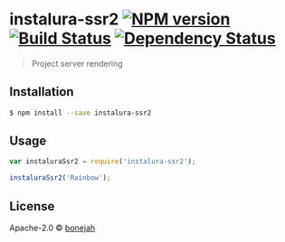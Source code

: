 # instalura-ssr2 [![NPM version][npm-image]][npm-url] [![Build Status][travis-image]][travis-url] [![Dependency Status][daviddm-image]][daviddm-url]
> Project server rendering

## Installation

```sh
$ npm install --save instalura-ssr2
```

## Usage

```js
var instaluraSsr2 = require('instalura-ssr2');

instaluraSsr2('Rainbow');
```
## License

Apache-2.0 © [bonejah]()


[npm-image]: https://badge.fury.io/js/instalura-ssr2.svg
[npm-url]: https://npmjs.org/package/instalura-ssr2
[travis-image]: https://travis-ci.org/bonejah/instalura-ssr2.svg?branch=master
[travis-url]: https://travis-ci.org/bonejah/instalura-ssr2
[daviddm-image]: https://david-dm.org/bonejah/instalura-ssr2.svg?theme=shields.io
[daviddm-url]: https://david-dm.org/bonejah/instalura-ssr2
